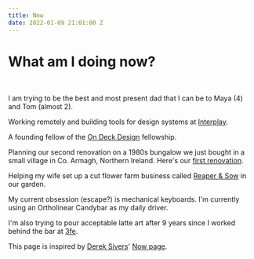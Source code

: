 ```yaml
---
title: Now
date: 2022-01-09 21:01:00 Z
---
```


# What am I doing now?

&nbsp;

I am trying to be the best and most present dad that I can be to Maya (4) and Tom (almost 2).

Working remotely and building tools for design systems at [Interplay](http://interplayapp.com).

A founding fellow of the [On Deck Design](https://www.beondeck.com/design) fellowship.

Planning our second renovation on a 1980s bungalow we just bought in a small village in Co. Armagh, Northern Ireland. Here's our [first renovation](https://www.instagram.com/guinearow/).

Helping my wife set up a cut flower farm business called [Reaper & Sow](https://www.instagram.com/reaperandsow/) in our garden.

My current obsession (escape?) is mechanical keyboards. I'm currently using an Ortholinear Candybar as my daily driver.

I'm also trying to pour acceptable latte art after 9 years since I worked behind the bar at [3fe](http://3fe.com).


This page is inspired by [Derek Sivers](https://sive.rs)' [Now page](https://nownownow.com).